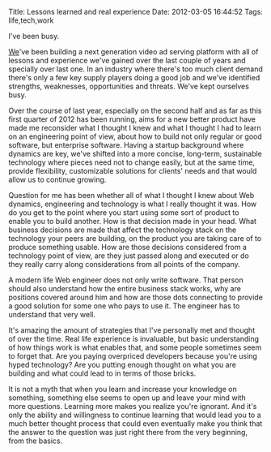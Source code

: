 Title: Lessons learned and real experience
Date: 2012-03-05 16:44:52
Tags: life,tech,work

I've been busy.

<a href="http://selectablemedia.com/">We</a>'ve been building a next generation video ad serving platform with all of lessons and experience we've gained over the last couple of years and specially over last one. In an industry where there's too much client demand there's only a few key supply players doing a good job and we've identified strengths, weaknesses, opportunities and threats. We've kept ourselves busy.

Over the course of last year, especially on the second half and as far as this first quarter of 2012 has been running, aims for a new better product have made me reconsider what I thought I knew and what I thought I had to learn on an engineering point of view, about how to build not only regular or good software, but enterprise software. Having a startup background where dynamics are key, we've shifted into a more concise, long-term, sustainable technology where pieces need not to change easily, but at the same time, provide flexibility, customizable solutions for clients' needs and that would allow us to continue growing.

Question for me has been whether all of what I thought I knew about Web dynamics, engineering and technology is what I really thought it was. How do you get to the point where you start using some sort of product to enable you to build another. How is that decision made in your head. What business decisions are made that affect the technology stack on the technology your peers are building, on the product you are taking care of to produce something usable. How are those decisions considered from a technology point of view, are they just passed along and executed or do they really carry along considerations from all points of the company.

A modern life Web engineer does not only write software. That person should also understand how the entire business stack works, why are positions covered around him and how are those dots connecting to provide a good solution for some one who pays to use it. The engineer has to understand that very well.

It's amazing the amount of strategies that I've personally met and thought of over the time. Real life experience is invaluable, but basic understanding of how things work is what enables that, and some people sometimes seem to forget that. Are you paying overpriced developers because you're using hyped technology? Are you putting enough thought on what you are building and what could lead to in terms of those bricks.

It is not a myth that when you learn and increase your knowledge on something, something else seems to open up and leave your mind with more questions. Learning more makes you realize you're ignorant. And it's only the ability and willingness to continue learning that would lead you to a much better thought process that could even eventually make you think that the answer to the question was just right there from the very beginning, from the basics.